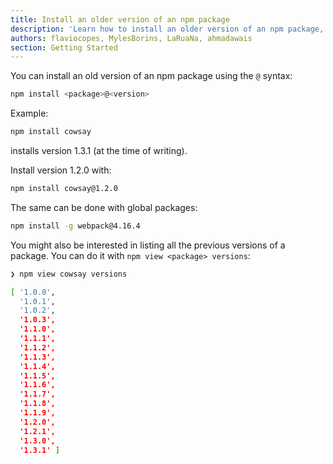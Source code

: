 ```yaml
---
title: Install an older version of an npm package
description: 'Learn how to install an older version of an npm package, something that might be useful to solve a compatibility problem'
authors: flaviocopes, MylesBorins, LaRuaNa, ahmadawais
section: Getting Started
---
```


You can install an old version of an npm package using the `@` syntax:

```bash
npm install <package>@<version>
```

Example:

```bash
npm install cowsay
```

installs version 1.3.1 (at the time of writing).

Install version 1.2.0 with:

```bash
npm install cowsay@1.2.0
```

The same can be done with global packages:

```bash
npm install -g webpack@4.16.4
```

You might also be interested in listing all the previous versions of a package. You can do it with `npm view <package> versions`:

```bash
❯ npm view cowsay versions

[ '1.0.0',
  '1.0.1',
  '1.0.2',
  '1.0.3',
  '1.1.0',
  '1.1.1',
  '1.1.2',
  '1.1.3',
  '1.1.4',
  '1.1.5',
  '1.1.6',
  '1.1.7',
  '1.1.8',
  '1.1.9',
  '1.2.0',
  '1.2.1',
  '1.3.0',
  '1.3.1' ]
```
